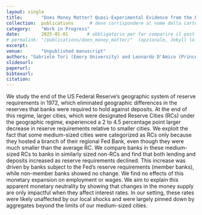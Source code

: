 ```yaml
---
layout: single
title:       "Does Money Matter? Quasi-Experimental Evidence from the End of Geographic Reserve Requirements"
collection:  publications      # deve corrispondere al nome della cartella _publications
category:    "Work in Progress"
date:        2025-01-01       # obbligatorio per far comparire il post
# permalink: "/publications/does_money_matter/"  (opzionale, Jekyll lo calcola da solo)
excerpt:     
venue:       "Unpublished manuscript"
authors: "Gabriele Tori (Emory University) and Leonardo D'Amico (Princeton University)"
slidesurl:   
paperurl:    
bibtexurl:   
citation:    
---
```


We study the end of the US Federal Reserve’s geographic system of reserve requirements in 1972, which eliminated geographic differences in the reserves that banks were required to hold against deposits. At the end of this regime, larger cities, which were designated Reserve Cities (RCs) under the geographic regime, experienced a 2 to 4.5 percentage point larger decrease in reserve requirements relative to smaller cities. We exploit the fact that some medium-sized cities were categorized as RCs only because they hosted a branch of their regional Fed Bank, even though they were much smaller than the average RC. We compare banks in these medium-sized RCs to banks in similarly sized non-RCs and find that both lending and deposits increased as reserve requirements declined. This increase was driven by banks subject to the Fed’s reserve requirements (member banks), while non-member banks showed no change. We find no effects of this monetary expansion on employment or wages. We aim to explain this apparent monetary neutrality by showing that changes in the money supply are only impactful when they affect interest rates. In our setting, these rates were likely unaffected by our local shocks and were largely pinned down by aggregates beyond the limits of our medium-sized cities.
